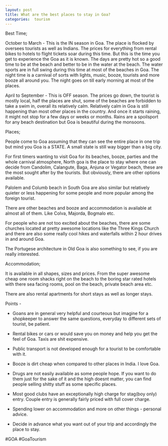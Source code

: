 ```yaml
---
layout: post
title: What are the best places to stay in Goa?
categories:  tourism
---
```

Best Time;

October to March - This is the IN season in Goa. The place is flocked by oversees tourists as well as Indians. The prices for everything from rental bikes to hotels to flight tickets soar during this time. But this is the time you get to experience the Goa as it is known. The days are pretty hot so a good time to be at the beach and better to be in the water at the beach. The water sports are in full swing during this time at most of the beaches in Goa. The night time is a carnival of sorts with lights, music, booze, tourists and more booze all around you. The night goes on till early morning at most of the places.




April to September - This is OFF season. The prices go down, the tourist is mostly local, half the places are shut, some of the beaches are forbidden to take a swim in, overall its relatively calm. Relatively calm in Goa is still happening than most other places in the country. And once it starts raining, it might not stop for a few days or weeks or months. Rains are a spoilsport for any beach destination but Goa is beautiful during the monsoons. 


Places;

People come to Goa assuming that they can see the entire place in one trip but mind you Goa is a STATE. A small state is still way bigger than a big city. 




For first timers wanting to visit Goa for its beaches, booze, parties and the whole carnival atmosphere, North goa is the place to stay where one can decide from Candolim, Calangute, Baga, Anjuna or Vegator beach, these are the most sought after by the tourists. But obviously, there are other options available.

Palolem and Columb beach in South Goa are also similar but relatively quieter or less happening for some people and more popular among the foreign tourist.

There are other beaches and booze and accommodation is available at almost all of them. Like Colva, Majorda, Bogmalo etc. 

For people who are not too excited about the beaches, there are some churches located at pretty awesome locations like the Three Kings Church and there are also some really cool hikes and waterfalls within 2 hour drives in and around Goa.

The Portugese architecture in Old Goa is also something to see, if you are really interested.




Accommodation;

It is available in all shapes, sizes and prices. From the super awesome cheap one room shacks right on the beach to the boring star rated hotels with there sea facing rooms, pool on the beach, private beach area etc.

There are also rental apartments for short stays as well as longer stays.




Points - 

- Goans are in general very helpful and courteous but imagine for a shopkeeper to answer the same questions, everyday to different sets of tourist, be patient.

- Rental bikes or cars or would save you on money and help you get the feel of Goa. Taxis are shit expensive.

- Public transport is not developed enough for a tourist to be comfortable with it.

- Booze is dirt cheap when compared to other places in India. I love Goa.

- Drugs are not easily available as some people hope. If you want to do them just for the sake of it and the high doesnt matter, you can find people selling shitty stuff as some specific places.

- Most good clubs have an exceptionally high charge for stag(boy only) entry. Couple entry is generally fairly priced with full cover charge.

- Spending lower on accommodation and more on other things - personal advice.

- Decide in advance what you want out of your trip and accordingly the place to stay.



#GOA #GoaTourism